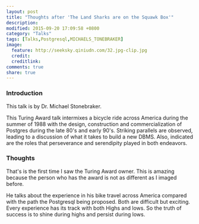 ```yaml
---
layout: post
title: "Thoughts after 'The Land Sharks are on the Squawk Box'"
description:
modified: 2015-09-20 17:09:58 +0800
category: "Talks"
tags: [Talks,Postgresql,MICHAELS_TONEBRAKER]
image:
  feature: http://seeksky.qiniudn.com/32.jpg-clip.jpg
  credit:
  creditlink:
comments: true
share: true
---
```


### Introduction
This talk is by Dr. Michael Stonebraker.

This Turing Award talk intermixes a bicycle ride across America during the summer of 1988 with the design, construction and commercialization of Postgres during the late 80's and early 90's.  Striking parallels are observed, leading to a discussion of what it takes to build a new DBMS.  Also, indicated are the roles that perseverance and serendipity played in both endeavors.

### Thoughts
That's is the first time I saw the Turing Award owner. This is amazing because the person who has the award is not as different as I imaged before.

He talks about the experience in his bike travel across America compared with the path the Postgresql being proposed. Both are difficult but exciting. Every experience has its track with both Highs and lows. So the truth of success is to shine during highs and persist during lows.